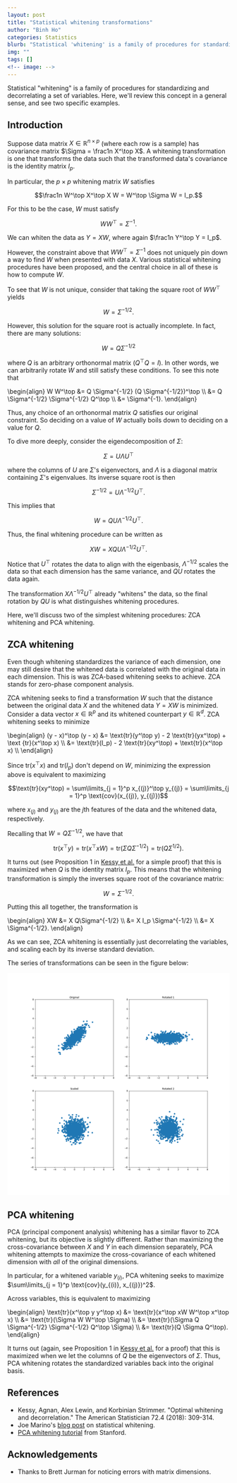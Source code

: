 ```yaml
---
layout: post
title: "Statistical whitening transformations"
author: "Binh Ho"
categories: Statistics
blurb: "Statistical 'whitening' is a family of procedures for standardizing and decorrelating a set of variables. Here, we'll review this concept in a general sense, and see two specific examples."
img: ""
tags: []
<!-- image: -->
---
```


Statistical "whitening" is a family of procedures for standardizing and decorrelating a set of variables. Here, we'll review this concept in a general sense, and see two specific examples.

## Introduction

Suppose data matrix $X \in \mathbb{R}^{n \times p}$ (where each row is a sample) has covariance matrix $\Sigma = \frac1n X^\top X$. A whitening transformation is one that transforms the data such that the transformed data's covariance is the identity matrix $I_p$.

In particular, the $p \times p$ whitening matrix $W$ satisfies

$$\frac1n W^\top X^\top X W = W^\top \Sigma W = I_p.$$

For this to be the case, $W$ must satisfy

$$W W^\top = \Sigma^{-1}.$$

We can whiten the data as $Y = XW$, where again $\frac1n Y^\top Y = I_p$.

However, the constraint above that $W W^\top = \Sigma^{-1}$ does not uniquely pin down a way to find $W$ when presented with data $X$. Various statistical whitening procedures have been proposed, and the central choice in all of these is how to compute $W$.

To see that $W$ is not unique, consider that taking the square root of $W W^\top$ yields

$$W = \Sigma^{-1/2}.$$

However, this solution for the square root is actually incomplete. In fact, there are many solutions:

$$W = Q\Sigma^{-1/2}$$

where $Q$ is an arbitrary orthonormal matrix ($Q^\top Q = I$). In other words, we can arbitrarily rotate $W$ and still satisfy these conditions. To see this note that

\begin{align} W W^\top &= Q \Sigma^{-1/2} (Q \Sigma^{-1/2})^\top \\\ &= Q \Sigma^{-1/2} \Sigma^{-1/2} Q^\top \\\ &= \Sigma^{-1}. \end{align}

Thus, any choice of an orthonormal matrix $Q$ satisfies our original constraint. So deciding on a value of $W$ actually boils down to deciding on a value for $Q$.

To dive more deeply, consider the eigendecomposition of $\Sigma$:

$$\Sigma = U \Lambda U^\top$$

where the columns of $U$ are $\Sigma$'s eigenvectors, and $\Lambda$ is a diagonal matrix containing $\Sigma$'s eigenvalues. Its inverse square root is then

$$\Sigma^{-1/2} = U \Lambda^{-1/2} U^\top.$$

This implies that 

$$W = Q U \Lambda^{-1/2} U^\top.$$

Thus, the final whitening procedure can be written as 

$$XW = X Q U \Lambda^{-1/2} U^\top.$$

Notice that $U^\top$ rotates the data to align with the eigenbasis, $\Lambda^{-1/2}$ scales the data so that each dimension has the same variance, and $QU$ rotates the data again. 

The transformation $X \Lambda^{-1/2} U^\top$ already "whitens" the data, so the final rotation by $QU$ is what distinguishes whitening procedures. 

Here, we'll discuss two of the simplest whitening procedures: ZCA whitening and PCA whitening.

## ZCA whitening

Even though whitening standardizes the variance of each dimension, one may still desire that the whitened data is correlated with the original data in each dimension. This is was ZCA-based whitening seeks to achieve. ZCA stands for zero-phase component analysis.

ZCA whitening seeks to find a transformation $W$ such that the distance between the original data $X$ and the whitened data $Y = XW$ is minimized. Consider a data vector $x \in \mathbb{R}^p$ and its whitened counterpart $y \in \mathbb{R}^d$. ZCA whitening seeks to minimize

\begin{align} (y - x)^\top (y - x) &= \text{tr}(y^\top y) - 2 \text{tr}(yx^\top) + \text {tr}(x^\top x) \\\ &= \text{tr}(I_p) - 2 \text{tr}(xy^\top) + \text{tr}(x^\top x) \\\ \end{align}

Since $\text{tr}(x^\top x)$ and $\text{tr}(I_p)$ don't depend on $W$, minimizing the expression above is equivalent to maximizing 

$$\text{tr}(xy^\top) = \sum\limits_{j = 1}^p x_{(j)}^\top y_{(j)} = \sum\limits_{j = 1}^p \text{cov}(x_{(j)}, y_{(j)})$$

where $x_{(j)}$ and $y_{(j)}$ are the $j$th features of the data and the whitened data, respectively.

Recalling that $W = Q\Sigma^{-1/2}$, we have that

$$\text{tr}(x^\top y) = \text{tr}(x^\top x W) = \text{tr}(\Sigma Q \Sigma^{-1/2}) = \text{tr}(Q \Sigma^{1/2}).$$

It turns out (see Proposition 1 in [Kessy et al.](https://arxiv.org/pdf/1512.00809.pdf) for a simple proof) that this is maximized when $Q$ is the identity matrix $I_p$. This means that the whitening transformation is simply the inverses square root of the covariance matrix:

$$W = \Sigma^{-1/2}.$$

Putting this all together, the transformation is

\begin{align} XW &= X Q\Sigma^{-1/2} \\\ &= X I_p \Sigma^{-1/2} \\\ &= X \Sigma^{-1/2}. \end{align}

As we can see, ZCA whitening is essentially just decorrelating the variables, and scaling each by its inverse standard deviation.

The series of transformations can be seen in the figure below:

![zca_transformations](/assets/zca_transformations.png)


## PCA whitening

PCA (principal component analysis) whitening has a similar flavor to ZCA whitening, but its objective is slightly different. Rather than maximizing the cross-covariance between $X$ and $Y$ in each dimension separately, PCA whitening attempts to maximize the cross-covariance of each whitened dimension with _all_ of the original dimensions.

In particular, for a whitened variable $y_{(i)}$, PCA whitening seeks to maximize $\sum\limits_{j = 1}^p \text{cov}(y_{(i)}, x_{(j)})^2$.

Across variables, this is equivalent to maximizing

\begin{align} \text{tr}(x^\top y y^\top x) &= \text{tr}(x^\top xW W^\top x^\top x) \\\ &= \text{tr}(\Sigma W W^\top \Sigma) \\\ &= \text{tr}(\Sigma  Q \Sigma^{-1/2} \Sigma^{-1/2} Q^\top \Sigma) \\\ &= \text{tr}(Q \Sigma Q^\top). \end{align}

It turns out (again, see Proposition 1 in [Kessy et al.](https://arxiv.org/pdf/1512.00809.pdf) for a proof) that this is maximized when we let the columns of $Q$ be the eigenvectors of $\Sigma$. Thus, PCA whitening rotates the standardized variables back into the original basis.

## References

- Kessy, Agnan, Alex Lewin, and Korbinian Strimmer. "Optimal whitening and decorrelation." The American Statistician 72.4 (2018): 309-314.
- Joe Marino's [blog post](https://joelouismarino.github.io/posts/2017/08/statistical_whitening/) on statistical whitening.
- [PCA whitening tutorial](http://ufldl.stanford.edu/tutorial/unsupervised/PCAWhitening/) from Stanford.

## Acknowledgements
- Thanks to Brett Jurman for noticing errors with matrix dimensions.


